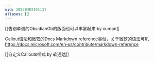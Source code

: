 ```yaml
---
uid: 20220408191117
aliases: []
---
```

[[告别单调的ObsidianOb的版面也可以丰富起来 by cuman]]

Callout语法和微软的Docs Markdown reference类似，关于微软的语法可见 https://docs.microsoft.com/en-us/contribute/markdown-reference

[[自定义Callouts样式 by 软通达]]